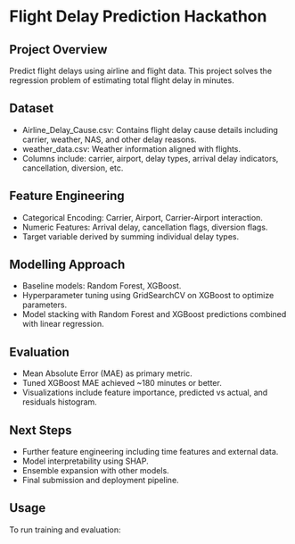 # Flight Delay Prediction Hackathon

## Project Overview
Predict flight delays using airline and flight data. This project solves the regression problem of estimating total flight delay in minutes.

## Dataset
- Airline_Delay_Cause.csv: Contains flight delay cause details including carrier, weather, NAS, and other delay reasons.
- weather_data.csv: Weather information aligned with flights.
- Columns include: carrier, airport, delay types, arrival delay indicators, cancellation, diversion, etc.

## Feature Engineering
- Categorical Encoding: Carrier, Airport, Carrier-Airport interaction.
- Numeric Features: Arrival delay, cancellation flags, diversion flags.
- Target variable derived by summing individual delay types.

## Modelling Approach
- Baseline models: Random Forest, XGBoost.
- Hyperparameter tuning using GridSearchCV on XGBoost to optimize parameters.
- Model stacking with Random Forest and XGBoost predictions combined with linear regression.

## Evaluation
- Mean Absolute Error (MAE) as primary metric.
- Tuned XGBoost MAE achieved ~180 minutes or better.
- Visualizations include feature importance, predicted vs actual, and residuals histogram.

## Next Steps
- Further feature engineering including time features and external data.
- Model interpretability using SHAP.
- Ensemble expansion with other models.
- Final submission and deployment pipeline.

## Usage
To run training and evaluation:

